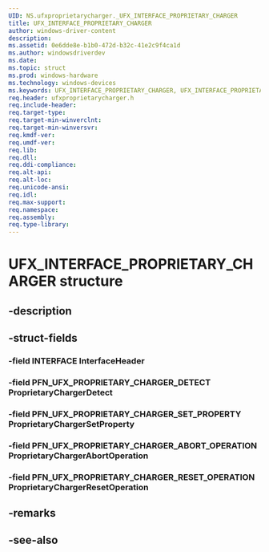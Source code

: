 ```yaml
---
UID: NS.ufxproprietarycharger._UFX_INTERFACE_PROPRIETARY_CHARGER
title: UFX_INTERFACE_PROPRIETARY_CHARGER
author: windows-driver-content
description: 
ms.assetid: 0e6dde8e-b1b0-472d-b32c-41e2c9f4ca1d
ms.author: windowsdriverdev
ms.date: 
ms.topic: struct
ms.prod: windows-hardware
ms.technology: windows-devices
ms.keywords: UFX_INTERFACE_PROPRIETARY_CHARGER, UFX_INTERFACE_PROPRIETARY_CHARGER, *PUFX_INTERFACE_PROPRIETARY_CHARGER
req.header: ufxproprietarycharger.h
req.include-header:
req.target-type:
req.target-min-winverclnt:
req.target-min-winversvr:
req.kmdf-ver:
req.umdf-ver:
req.lib:
req.dll:
req.ddi-compliance:
req.alt-api:
req.alt-loc:
req.unicode-ansi:
req.idl:
req.max-support:
req.namespace:
req.assembly:
req.type-library:
---
```


# UFX_INTERFACE_PROPRIETARY_CHARGER structure

## -description



## -struct-fields

### -field INTERFACE InterfaceHeader			
 	
### -field PFN_UFX_PROPRIETARY_CHARGER_DETECT ProprietaryChargerDetect			
 	
### -field PFN_UFX_PROPRIETARY_CHARGER_SET_PROPERTY ProprietaryChargerSetProperty			
 	
### -field PFN_UFX_PROPRIETARY_CHARGER_ABORT_OPERATION ProprietaryChargerAbortOperation			
 	
### -field PFN_UFX_PROPRIETARY_CHARGER_RESET_OPERATION ProprietaryChargerResetOperation			
 	
## -remarks

## -see-also
